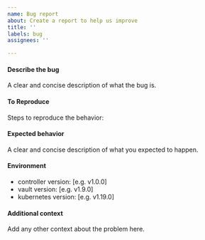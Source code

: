 ```yaml
---
name: Bug report
about: Create a report to help us improve
title: ''
labels: bug
assignees: ''

---
```


#### Describe the bug
A clear and concise description of what the bug is.

#### To Reproduce
Steps to reproduce the behavior:

#### Expected behavior
A clear and concise description of what you expected to happen.

#### Environment
 - controller version: [e.g. v1.0.0]
 - vault version: [e.g. v1.9.0]
 - kubernetes version: [e.g. v1.19.0]

#### Additional context
Add any other context about the problem here.
